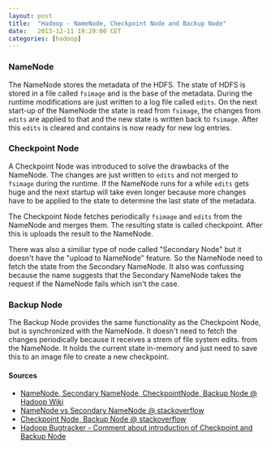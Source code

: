 ```yaml
---
layout: post
title:  "Hadoop - NameNode, Checkpoint Node and Backup Node"
date:   2013-12-11 19:20:00 CET
categories: [hadoop]
---
```


### NameNode

The NameNode stores the metadata of the HDFS. The state of HDFS is stored in a
file called `fsimage` and is the base of the metadata. During the runtime
modifications are just written to a log file called `edits`. On the next
start-up of the NameNode the state is read from `fsimage`, the changes from
`edits` are applied to that and the new state is written back to `fsimage`.
After this `edits` is cleared and contains is now ready for new log entries.

### Checkpoint Node

A Checkpoint Node was introduced to solve the drawbacks of the NameNode. The
changes are just written to `edits` and not merged to `fsimage` during the
runtime. If the NameNode runs for a while `edits` gets huge and the next
startup will take even longer because more changes have to be applied to the
state to determine the last state of the metadata.

The Checkpoint Node fetches periodically `fsimage` and `edits` from the
NameNode and merges them. The resulting state is called checkpoint. After this
is uploads the result to the NameNode.

There was also a similiar type of node called "Secondary Node" but it doesn't
have the "upload to NameNode" feature. So the NameNode need to fetch the state
from the Secondary NameNode. It also was confussing because the name suggests
that the Secondary NameNode takes the request if the NameNode fails which
isn't the case.

### Backup Node

The Backup Node provides the same functionality as the Checkpoint Node, but is
synchronized with the NameNode. It doesn't need to fetch the changes
periodically because it receives a strem of file system edits. from the
NameNode. It holds the current state in-memory and just need to save this to
an image file to create a new checkpoint.

#### Sources

 * [NameNode, Secondary NameNode, CheckpointNode, Backup Node @ Hadoop Wiki][NameNode, Secondary NameNode, CheckpointNode, Backup Node @ Hadoop Wiki]
 * [NameNode vs Secondary NameNode @ stackoverflow][NameNode vs Secondary NameNode]
 * [Checkpoint Node, Backup Node @ stackoverflow][Checkpoint Node, Backup Node @ stackoverflow]
 * [Hadoop Bugtracker - Comment about introduction of Checkpoint and Backup Node][Hadoop Bugtracker]

[NameNode, Secondary NameNode, CheckpointNode, Backup Node @ Hadoop Wiki]: https://hadoop.apache.org/docs/current/hadoop-project-dist/hadoop-hdfs/HdfsUserGuide.html#Secondary_NameNode
[NameNode vs Secondary NameNode]: http://stackoverflow.com/a/19975012
[Checkpoint Node, Backup Node @ stackoverflow]: http://stackoverflow.com/a/10424902
[Hadoop Bugtracker]: https://issues.apache.org/jira/browse/HADOOP-4539?focusedCommentId=12674954&page=com.atlassian.jira.plugin.system.issuetabpanels:comment-tabpanel#comment-12674954